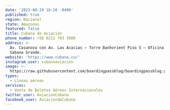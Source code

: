 ```yaml
---
date: '2023-08-29 18:26 -0400'
published: true
region: Nacional
state: Amazonas
featured: false
title: Cubana de Aviación
phone_number: +58 0212 793 5000
address: >-
  Av. Casanova con Av. Las Acacias – Torre Banhorient Piso 5 – Oficina 5f,
  Sabana Grande.
website: 'https://www.cubana.cu/'
instagram_user: cubanaaviacion
image: >-
  https://raw.githubusercontent.com/boardingpassblog/boardingpassblog.github.io/main/assets/images/CUBANA-LOGO.jpg
types:
  - Líneas aéreas
services:
  - Venta de Boletos Aéreos Internacionales
twitter_user: AviacionCubana
facebook_user: AviaciondeCubana
---
```

